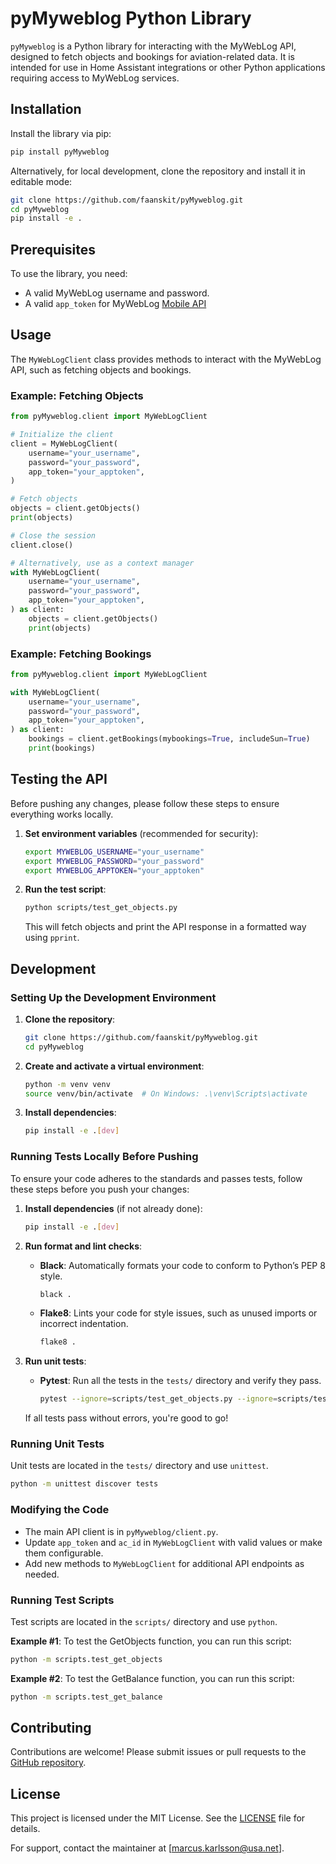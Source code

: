 # pyMyweblog Python Library

`pyMyweblog` is a Python library for interacting with the MyWebLog API, designed to fetch objects and bookings for aviation-related data. It is intended for use in Home Assistant integrations or other Python applications requiring access to MyWebLog services.

## Installation

Install the library via pip:

```bash
pip install pyMyweblog
```

Alternatively, for local development, clone the repository and install it in editable mode:

```bash
git clone https://github.com/faanskit/pyMyweblog.git
cd pyMyweblog
pip install -e .
```

## Prerequisites

To use the library, you need:
- A valid MyWebLog username and password.
- A valid `app_token` for MyWebLog [Mobile API](https://api.myweblog.se/index.php?page=mobile)

## Usage

The `MyWebLogClient` class provides methods to interact with the MyWebLog API, such as fetching objects and bookings.

### Example: Fetching Objects

```python
from pyMyweblog.client import MyWebLogClient

# Initialize the client
client = MyWebLogClient(
    username="your_username",
    password="your_password",
    app_token="your_apptoken",
)

# Fetch objects
objects = client.getObjects()
print(objects)

# Close the session
client.close()

# Alternatively, use as a context manager
with MyWebLogClient(
    username="your_username",
    password="your_password",
    app_token="your_apptoken",
) as client:
    objects = client.getObjects()
    print(objects)
```

### Example: Fetching Bookings

```python
from pyMyweblog.client import MyWebLogClient

with MyWebLogClient(
    username="your_username",
    password="your_password",
    app_token="your_apptoken",
) as client:
    bookings = client.getBookings(mybookings=True, includeSun=True)
    print(bookings)
```

## Testing the API

Before pushing any changes, please follow these steps to ensure everything works locally.

1. **Set environment variables** (recommended for security):
   ```bash
   export MYWEBLOG_USERNAME="your_username"
   export MYWEBLOG_PASSWORD="your_password"
   export MYWEBLOG_APPTOKEN="your_apptoken"
   ```

2. **Run the test script**:
   ```bash
   python scripts/test_get_objects.py
   ```

   This will fetch objects and print the API response in a formatted way using `pprint`.

## Development

### Setting Up the Development Environment

1. **Clone the repository**:
   ```bash
   git clone https://github.com/faanskit/pyMyweblog.git
   cd pyMyweblog
   ```

2. **Create and activate a virtual environment**:
   ```bash
   python -m venv venv
   source venv/bin/activate  # On Windows: .\venv\Scripts\activate
   ```

3. **Install dependencies**:
   ```bash
   pip install -e .[dev]
   ```

### Running Tests Locally Before Pushing

To ensure your code adheres to the standards and passes tests, follow these steps before you push your changes:

1. **Install dependencies** (if not already done):
   ```bash
   pip install -e .[dev]
   ```

2. **Run format and lint checks**:
   - **Black**: Automatically formats your code to conform to Python’s PEP 8 style.
     ```bash
     black .
     ```

   - **Flake8**: Lints your code for style issues, such as unused imports or incorrect indentation.
     ```bash
     flake8 .
     ```

3. **Run unit tests**:
   - **Pytest**: Run all the tests in the `tests/` directory and verify they pass.
     ```bash
     pytest --ignore=scripts/test_get_objects.py --ignore=scripts/test_get_balance.py
     ```

   If all tests pass without errors, you're good to go!

### Running Unit Tests

Unit tests are located in the `tests/` directory and use `unittest`.

```bash
python -m unittest discover tests
```

### Modifying the Code

- The main API client is in `pyMyweblog/client.py`.
- Update `app_token` and `ac_id` in `MyWebLogClient` with valid values or make them configurable.
- Add new methods to `MyWebLogClient` for additional API endpoints as needed.

### Running Test Scripts

Test scripts are located in the `scripts/` directory and use `python`.

**Example #1**:
To test the GetObjects function, you can run this script:
```bash
python -m scripts.test_get_objects
```

**Example #2**:
To test the GetBalance function, you can run this script:
```bash
python -m scripts.test_get_balance
```


## Contributing

Contributions are welcome! Please submit issues or pull requests to the [GitHub repository](https://github.com/faanskit/pyMyweblog).

## License

This project is licensed under the MIT License. See the [LICENSE](LICENSE) file for details.

For support, contact the maintainer at [marcus.karlsson@usa.net].
